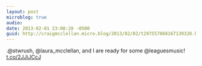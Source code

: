 ```yaml
---
layout: post
microblog: true
audio: 
date: 2013-02-01 23:08:28 -0500
guid: http://craigmcclellan.micro.blog/2013/02/02/t297557068167139328.html
---
```

.@stwrush, @laura_mcclellan, and I are ready for some @leaguesmusic! [t.co/2JJiJCcJ](http://t.co/2JJiJCcJ)
